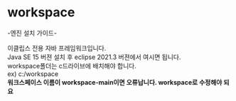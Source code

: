 # workspace

-엔진 설치 가이드-

이클립스 전용 자바 프레임워크입니다.  
Java SE 15 버젼 설치 후 eclipse 2021.3 버젼에서 여시면 됩니다. <br>
workspace폴더는 c드라이브에 배치해야 합니다. <br>
ex) c:/workspace <br>
<b> 워크스페이스 이름이 workspace-main이면 오류납니다. workspace로 수정해야 되요<b/>
